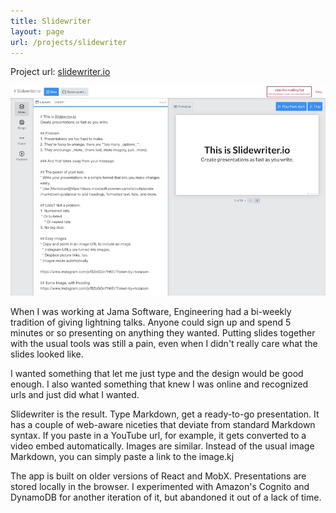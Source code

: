 ```yaml
---
title: Slidewriter
layout: page
url: /projects/slidewriter
---
```


Project url: [slidewriter.io](https://slidewriter.io)

![Screenshot of Slidewriter's default screen showing slide text and the preview](/assets//slidewriter_01.jpg)

When I was working at Jama Software, Engineering had a bi-weekly tradition of giving lightning talks. Anyone could sign up and spend 5 minutes or so presenting on anything they wanted. Putting slides together with the usual tools was still a pain, even when I didn't really care what the slides looked like.

I wanted something that let me just type and the design would be good enough. I also wanted something that knew I was online and recognized urls and just did what I wanted.

Slidewriter is the result. Type Markdown, get a ready-to-go presentation. It has a couple of web-aware niceties that deviate from standard Markdown syntax. If you paste in a YouTube url, for example, it gets converted to a video embed automatically. Images are similar. Instead of the usual image Markdown, you can simply paste a link to the image.kj

The app is built on older versions of React and MobX. Presentations are stored locally in the browser. I experimented with Amazon's Cognito and DynamoDB for another iteration of it, but abandoned it out of a lack of time.
